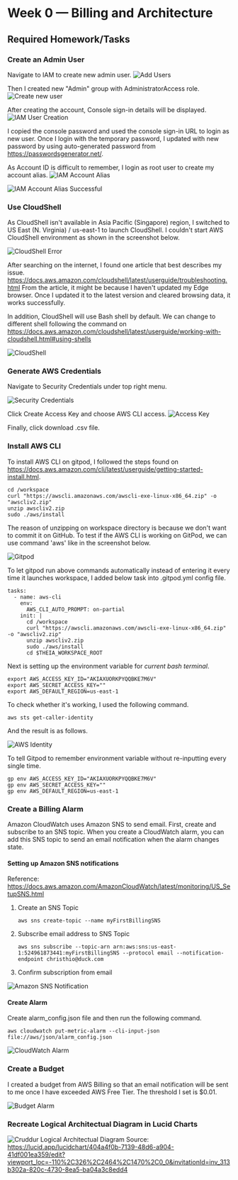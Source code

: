 # Week 0 — Billing and Architecture

## Required Homework/Tasks

### Create an Admin User
Navigate to IAM to create new admin user. 
![Add Users](assets/iam-add-users.png)

Then I created new "Admin" group with AdministratorAccess role.
![Create new user](assets/iam-add-user-to-group.png)

After creating the account, Console sign-in details will be displayed.
![IAM User Creation](assets/iam-user-creation.png)

I copied the console password and used the console sign-in URL to login as new user.
Once I login with the temporary password, I updated with new password by using auto-generated password from https://passwordsgenerator.net/.

As Account ID is difficult to remember, I login as root user to create my account alias.
![IAM Account Alias](assets/iam-account-alias.png)

![IAM Account Alias Successful](assets/iam-account-alias2.png)


### Use CloudShell
As CloudShell isn't available in Asia Pacific (Singapore) region, I switched to US East (N. Virginia) / us-east-1 to launch CloudShell.
I couldn't start AWS CloudShell environment as shown in the screenshot below.

![CloudShell Error](assets/aws-cloudshell-error.png)

After searching on the internet, I found one article that best describes my issue.
https://docs.aws.amazon.com/cloudshell/latest/userguide/troubleshooting.html
From the article, it might be because I haven't updated my Edge browser.
Once I updated it to the latest version and cleared browsing data, it works successfully.

In addition, CloudShell will use Bash shell by default. 
We can change to different shell following the command on https://docs.aws.amazon.com/cloudshell/latest/userguide/working-with-cloudshell.html#using-shells

![CloudShell](assets/aws-cloudshell.png)

### Generate AWS Credentials
Navigate to Security Credentials under top right menu.

![Security Credentials](assets/security-credentials.png)

Click Create Access Key and choose AWS CLI access.
![Access Key](assets/access-key.png)

Finally, click download .csv file.

### Install AWS CLI
To install AWS CLI on gitpod, I followed the steps found on https://docs.aws.amazon.com/cli/latest/userguide/getting-started-install.html.
```
cd /workspace
curl "https://awscli.amazonaws.com/awscli-exe-linux-x86_64.zip" -o "awscliv2.zip"
unzip awscliv2.zip
sudo ./aws/install
```

The reason of unzipping on workspace directory is because we don't want to commit it on GitHub.
To test if the AWS CLI is working on GitPod, we can use command 'aws' like in the screenshot below.

![Gitpod](assets/gitpod-aws-cli.png)

To let gitpod run above commands automatically instead of entering it every time it launches workspace, I added below task into .gitpod.yml config file.
```
tasks:
  - name: aws-cli
    env:
      AWS_CLI_AUTO_PROMPT: on-partial
    init: |
      cd /workspace
      curl "https://awscli.amazonaws.com/awscli-exe-linux-x86_64.zip" -o "awscliv2.zip"
      unzip awscliv2.zip
      sudo ./aws/install
      cd $THEIA_WORKSPACE_ROOT
```

Next is setting up the environment variable for *current bash terminal*.
```
export AWS_ACCESS_KEY_ID="AKIAXUORKPYQQBKE7M6V"
export AWS_SECRET_ACCESS_KEY=""
export AWS_DEFAULT_REGION=us-east-1
```
To check whether it's working, I used the following command.
```
aws sts get-caller-identity
```
And the result is as follows.

![AWS Identity](assets/gitpod-aws-identity.png)

To tell Gitpod to remember environment variable without re-inputting every single time.
```
gp env AWS_ACCESS_KEY_ID="AKIAXUORKPYQQBKE7M6V"
gp env AWS_SECRET_ACCESS_KEY=""
gp env AWS_DEFAULT_REGION=us-east-1
```

### Create a Billing Alarm

Amazon CloudWatch uses Amazon SNS to send email. First, create and subscribe to an SNS topic. When you create a CloudWatch alarm, you can add this SNS topic to send an email notification when the alarm changes state.

#### Setting up Amazon SNS notifications
Reference: https://docs.aws.amazon.com/AmazonCloudWatch/latest/monitoring/US_SetupSNS.html

1. Create an SNS Topic
   ```
   aws sns create-topic --name myFirstBillingSNS
   ```
2. Subscribe email address to SNS Topic
   ```
   aws sns subscribe --topic-arn arn:aws:sns:us-east-1:524961873441:myFirstBillingSNS --protocol email --notification-endpoint christhio@duck.com
   ```
3. Confirm subscription from email

![Amazon SNS Notification](assets/aws-sns.png)

#### Create Alarm
Create alarm_config.json file and then run the following command.
```
aws cloudwatch put-metric-alarm --cli-input-json file://aws/json/alarm_config.json
```

![CloudWatch Alarm](assets/aws-cloudwatch.png)

### Create a Budget
I created a budget from AWS Billing so that an email notification will be sent to me once I have exceeded AWS Free Tier.
The threshold I set is $0.01.

![Budget Alarm](assets/Budget-alarm.png)

### Recreate Logical Architectual Diagram in Lucid Charts

![Cruddur Logical Architectual Diagram](assets/Cruddur-Logical-Diagram.jpeg)
Source: https://lucid.app/lucidchart/404a4f0b-7139-48d6-a904-41df001ea359/edit?viewport_loc=-110%2C326%2C2464%2C1470%2C0_0&invitationId=inv_313b302a-820c-4730-8ea5-ba04a3c8edd4
